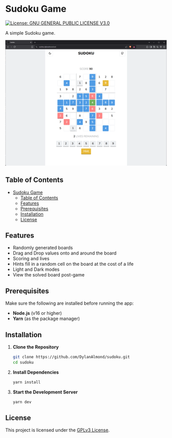 # Sudoku Game

[![License: GNU GENERAL PUBLIC LICENSE V3.0](https://img.shields.io/badge/License-GPLv3-blue.svg)](LICENSE)

A simple Sudoku game.

![Flashcards Tool Screenshot](./screenshots/game.png)

## Table of Contents

- [Sudoku Game](#sudoku-game)
  - [Table of Contents](#table-of-contents)
  - [Features](#features)
  - [Prerequisites](#prerequisites)
  - [Installation](#installation)
  - [License](#license)

## Features

- Randomly generated boards
- Drag and Drop values onto and around the board
- Scoring and lives
- Hints fill in a random cell on the board at the cost of a life
- Light and Dark modes
- View the solved board post-game

## Prerequisites

Make sure the following are installed before running the app:

- **Node.js** (v16 or higher)
- **Yarn** (as the package manager)

## Installation

1. **Clone the Repository**

   ```bash
   git clone https://github.com/DylanAlmond/sudoku.git
   cd sudoku
   ```

2. **Install Dependencies**

   ```bash
   yarn install
   ```

3. **Start the Development Server**

   ```bash
   yarn dev
   ```

## License

This project is licensed under the [GPLv3 License](LICENSE).

